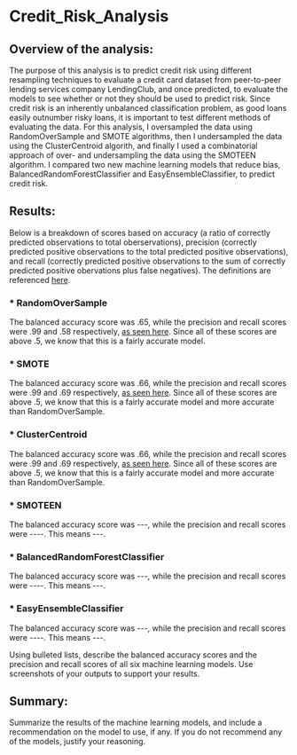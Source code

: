 # Credit_Risk_Analysis

## Overview of the analysis: 

The purpose of this analysis is to predict credit risk using different resampling techniques to evaluate a credit card dataset from peer-to-peer lending services company LendingClub, and once predicted, to evaluate the models to see whether or not they should be used to predict risk. Since credit risk is an inherently unbalanced classification problem, as good loans easily outnumber risky loans, it is important to test different methods of evaluating the data. For this analysis, I oversampled the data using RandomOverSample and SMOTE algorithms, then I undersampled the data using the ClusterCentroid algorith, and finally I used a combinatorial approach of over- and undersampling the data using the SMOTEEN algorithm. I compared two new machine learning models that reduce bias, BalancedRandomForestClassifier and EasyEnsembleClassifier, to predict credit risk. 

## Results: 
Below is a breakdown of scores based on accuracy (a ratio of correctly predicted observations to total oberservations), precision (correctly predicted positive observations to the total predicted positive observations), and recall (correctly predicted positive observations to the sum of correctly predicted positive obervations plus false negatives). The definitions are referenced [here](https://blog.exsilio.com/all/accuracy-precision-recall-f1-score-interpretation-of-performance-measures). 

### * RandomOverSample
The balanced accuracy score was .65, while the precision and recall scores were .99 and .58 respectively, [as seen here](https://github.com/LaurenSonis/Credit_Risk_Analysis/blob/main/2021-04-04%20(2).png). Since all of these scores are above .5, we know that this is a fairly accurate model.

### * SMOTE
The balanced accuracy score was .66, while the precision and recall scores were .99 and .69 respectively, [as seen here](https://github.com/LaurenSonis/Credit_Risk_Analysis/blob/main/2021-04-04%20(3).png). Since all of these scores are above .5, we know that this is a fairly accurate model and more accurate than RandomOverSample.

### * ClusterCentroid
The balanced accuracy score was .66, while the precision and recall scores were .99 and .69 respectively, [as seen here](https://github.com/LaurenSonis/Credit_Risk_Analysis/blob/main/2021-04-04%20(3).png). Since all of these scores are above .5, we know that this is a fairly accurate model and more accurate than RandomOverSample.

### * SMOTEEN
The balanced accuracy score was ---, while the precision and recall scores were ----. This means ---.

### * BalancedRandomForestClassifier
The balanced accuracy score was ---, while the precision and recall scores were ----. This means ---.

### * EasyEnsembleClassifier
The balanced accuracy score was ---, while the precision and recall scores were ----. This means ---.

Using bulleted lists, describe the balanced accuracy scores and the precision and recall scores of all six machine learning models. Use screenshots of your outputs to support your results.

## Summary: 
Summarize the results of the machine learning models, and include a recommendation on the model to use, if any. If you do not recommend any of the models, justify your reasoning.
